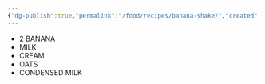 ```yaml
---
{"dg-publish":true,"permalink":"/food/recipes/banana-shake/","created":"2025-02-20T17:17:48.403+08:00"}
---
```



- 2 BANANA
- MILK
- CREAM
- OATS
- CONDENSED MILK
